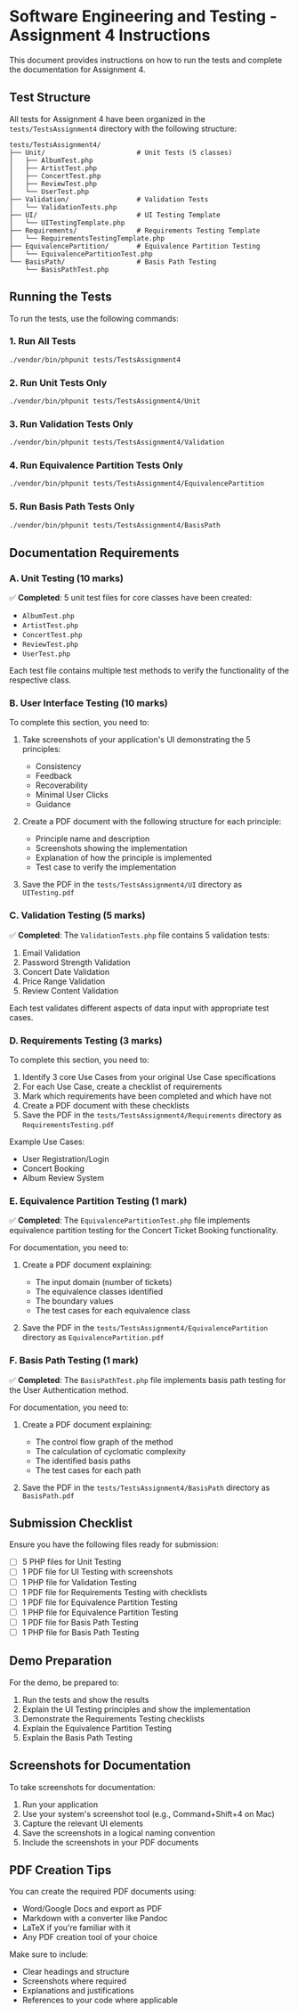 # Software Engineering and Testing - Assignment 4 Instructions

This document provides instructions on how to run the tests and complete the documentation for Assignment 4.

## Test Structure

All tests for Assignment 4 have been organized in the `tests/TestsAssignment4` directory with the following structure:

```
tests/TestsAssignment4/
├── Unit/                       # Unit Tests (5 classes)
│   ├── AlbumTest.php
│   ├── ArtistTest.php
│   ├── ConcertTest.php
│   ├── ReviewTest.php
│   └── UserTest.php
├── Validation/                 # Validation Tests
│   └── ValidationTests.php
├── UI/                         # UI Testing Template
│   └── UITestingTemplate.php
├── Requirements/               # Requirements Testing Template
│   └── RequirementsTestingTemplate.php
├── EquivalencePartition/       # Equivalence Partition Testing
│   └── EquivalencePartitionTest.php
└── BasisPath/                  # Basis Path Testing
    └── BasisPathTest.php
```

## Running the Tests

To run the tests, use the following commands:

### 1. Run All Tests

```bash
./vendor/bin/phpunit tests/TestsAssignment4
```

### 2. Run Unit Tests Only

```bash
./vendor/bin/phpunit tests/TestsAssignment4/Unit
```

### 3. Run Validation Tests Only

```bash
./vendor/bin/phpunit tests/TestsAssignment4/Validation
```

### 4. Run Equivalence Partition Tests Only

```bash
./vendor/bin/phpunit tests/TestsAssignment4/EquivalencePartition
```

### 5. Run Basis Path Tests Only

```bash
./vendor/bin/phpunit tests/TestsAssignment4/BasisPath
```

## Documentation Requirements

### A. Unit Testing (10 marks)

✅ **Completed**: 5 unit test files for core classes have been created:
- `AlbumTest.php`
- `ArtistTest.php`
- `ConcertTest.php`
- `ReviewTest.php`
- `UserTest.php`

Each test file contains multiple test methods to verify the functionality of the respective class.

### B. User Interface Testing (10 marks)

To complete this section, you need to:

1. Take screenshots of your application's UI demonstrating the 5 principles:
   - Consistency
   - Feedback
   - Recoverability
   - Minimal User Clicks
   - Guidance

2. Create a PDF document with the following structure for each principle:
   - Principle name and description
   - Screenshots showing the implementation
   - Explanation of how the principle is implemented
   - Test case to verify the implementation

3. Save the PDF in the `tests/TestsAssignment4/UI` directory as `UITesting.pdf`

### C. Validation Testing (5 marks)

✅ **Completed**: The `ValidationTests.php` file contains 5 validation tests:
1. Email Validation
2. Password Strength Validation
3. Concert Date Validation
4. Price Range Validation
5. Review Content Validation

Each test validates different aspects of data input with appropriate test cases.

### D. Requirements Testing (3 marks)

To complete this section, you need to:

1. Identify 3 core Use Cases from your original Use Case specifications
2. For each Use Case, create a checklist of requirements
3. Mark which requirements have been completed and which have not
4. Create a PDF document with these checklists
5. Save the PDF in the `tests/TestsAssignment4/Requirements` directory as `RequirementsTesting.pdf`

Example Use Cases:
- User Registration/Login
- Concert Booking
- Album Review System

### E. Equivalence Partition Testing (1 mark)

✅ **Completed**: The `EquivalencePartitionTest.php` file implements equivalence partition testing for the Concert Ticket Booking functionality.

For documentation, you need to:

1. Create a PDF document explaining:
   - The input domain (number of tickets)
   - The equivalence classes identified
   - The boundary values
   - The test cases for each equivalence class

2. Save the PDF in the `tests/TestsAssignment4/EquivalencePartition` directory as `EquivalencePartition.pdf`

### F. Basis Path Testing (1 mark)

✅ **Completed**: The `BasisPathTest.php` file implements basis path testing for the User Authentication method.

For documentation, you need to:

1. Create a PDF document explaining:
   - The control flow graph of the method
   - The calculation of cyclomatic complexity
   - The identified basis paths
   - The test cases for each path

2. Save the PDF in the `tests/TestsAssignment4/BasisPath` directory as `BasisPath.pdf`

## Submission Checklist

Ensure you have the following files ready for submission:

- [ ] 5 PHP files for Unit Testing
- [ ] 1 PDF file for UI Testing with screenshots
- [ ] 1 PHP file for Validation Testing
- [ ] 1 PDF file for Requirements Testing with checklists
- [ ] 1 PDF file for Equivalence Partition Testing
- [ ] 1 PHP file for Equivalence Partition Testing
- [ ] 1 PDF file for Basis Path Testing
- [ ] 1 PHP file for Basis Path Testing

## Demo Preparation

For the demo, be prepared to:

1. Run the tests and show the results
2. Explain the UI Testing principles and show the implementation
3. Demonstrate the Requirements Testing checklists
4. Explain the Equivalence Partition Testing
5. Explain the Basis Path Testing

## Screenshots for Documentation

To take screenshots for documentation:

1. Run your application
2. Use your system's screenshot tool (e.g., Command+Shift+4 on Mac)
3. Capture the relevant UI elements
4. Save the screenshots in a logical naming convention
5. Include the screenshots in your PDF documents

## PDF Creation Tips

You can create the required PDF documents using:
- Word/Google Docs and export as PDF
- Markdown with a converter like Pandoc
- LaTeX if you're familiar with it
- Any PDF creation tool of your choice

Make sure to include:
- Clear headings and structure
- Screenshots where required
- Explanations and justifications
- References to your code where applicable

